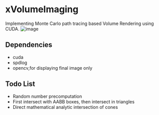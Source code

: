 # xVolumeImaging
Implementing Monte Carlo path tracing based Volume Rendering using CUDA.
![image](https://github.com/user-attachments/assets/9b660355-d4e5-41d2-9895-0adc4fbc9ba6)

## Dependencies
- cuda
- spdlog
- opencv,for displaying final image only


## Todo List
- Random number precomputation
- First intersect with AABB boxes, then intersect in triangles
- Direct mathematical analytic intersection of cones
